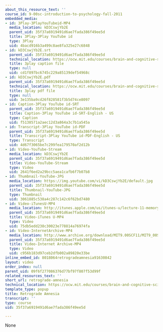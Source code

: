 ```yaml
---
about_this_resource_text: ''
course_id: 9-00sc-introduction-to-psychology-fall-2011
embedded_media:
- id: 3Play-3PlayYouTubeid-MP4
  media_location: kD3CswjYb2E
  parent_uid: 35f37a6919491d6ae7fada386f49ee5d
  title: 3Play-3Play YouTube id
  type: 3Play
  uid: 4bacd916b3a499c8ae8fa325e27c6848
- id: kD3CswjYb2E.srt
  parent_uid: 35f37a6919491d6ae7fada386f49ee5d
  technical_location: https://ocw.mit.edu/courses/brain-and-cognitive-sciences/9-00sc-introduction-to-psychology-fall-2011/memory-ii/retrograde-amnesia/kD3CswjYb2E.srt
  title: 3play caption file
  type: null
  uid: cd1f897bc6745c229a85139def54968c
- id: kD3CswjYb2E.pdf
  parent_uid: 35f37a6919491d6ae7fada386f49ee5d
  technical_location: https://ocw.mit.edu/courses/brain-and-cognitive-sciences/9-00sc-introduction-to-psychology-fall-2011/memory-ii/retrograde-amnesia/kD3CswjYb2E.pdf
  title: 3play pdf file
  type: null
  uid: 3e135ba9cd26f828581f3b5d74ce8097
- id: Caption-3Play YouTube id-SRT
  parent_uid: 35f37a6919491d6ae7fada386f49ee5d
  title: Caption-3Play YouTube id-SRT-English - US
  type: Caption
  uid: f5138571a2aec12d3a864a3c7b1a545a
- id: Transcript-3Play YouTube id-PDF
  parent_uid: 35f37a6919491d6ae7fada386f49ee5d
  title: Transcript-3Play YouTube id-PDF-English - US
  type: Transcript
  uid: 4d67f3065be7c299fea179570af2d12b
- id: Video-YouTube-Stream
  media_location: kD3CswjYb2E
  parent_uid: 35f37a6919491d6ae7fada386f49ee5d
  title: Video-YouTube-Stream
  type: Video
  uid: 2641f6ed2a29bcc5aea1cafb6f7b07b8
- id: Thumbnail-YouTube-JPG
  media_location: https://img.youtube.com/vi/kD3CswjYb2E/default.jpg
  parent_uid: 35f37a6919491d6ae7fada386f49ee5d
  title: Thumbnail-YouTube-JPG
  type: Thumbnail
  uid: 3061885c538a4c287c142c6f62bd7480
- id: Video-iTunesU-MP4
  media_location: http://itunes.apple.com/us/itunes-u/lecture-11-memory-ii-amnesia/id501335817?i=111273993
  parent_uid: 35f37a6919491d6ae7fada386f49ee5d
  title: Video-iTunes U-MP4
  type: Video
  uid: 75db5edd238c30023e778814a76974fa
- id: Video-InternetArchive-MP4
  media_location: http://www.archive.org/download/MIT9.00SCF11/MIT9_00SCF11_lec11_300k.mp4
  parent_uid: 35f37a6919491d6ae7fada386f49ee5d
  title: Video-Internet Archive-MP4
  type: Video
  uid: c956b183d97ceb2dfb002a89820e33be
inline_embed_id: 8018064retrogradeamnesia91630842
layout: video
order_index: null
parent_uid: 09f6f277086376d77bf97f807f53d99f
related_resources_text: ''
short_url: retrograde-amnesia
technical_location: https://ocw.mit.edu/courses/brain-and-cognitive-sciences/9-00sc-introduction-to-psychology-fall-2011/memory-ii/retrograde-amnesia
template_type: popup
title: Retrograde Amnesia
transcript: ''
type: course
uid: 35f37a6919491d6ae7fada386f49ee5d

---
```

None